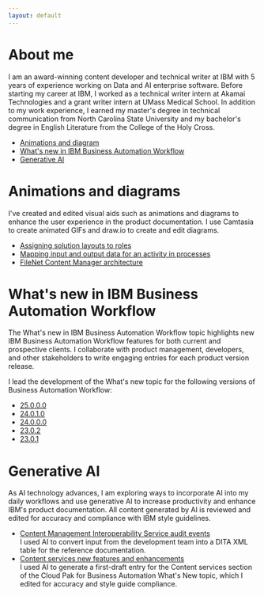 ```yaml
---
layout: default
---
```


# About me
I am an award-winning content developer and technical writer at IBM with 5 years of experience working on Data and AI enterprise software. Before starting my career at IBM, I worked as a technical writer intern at Akamai Technologies and a grant writer intern at UMass Medical School. In addition to my work experience, I earned my master's degree in technical communication from North Carolina State University and my bachelor's degree in English Literature from the College of the Holy Cross.

- [Animations and diagram](#animations-and-diagrams)
- [What's new in IBM Business Automation Workflow](#whats-new-in-ibm-business-automation-workflow)
- [Generative AI](#generative-ai)

# Animations and diagrams
I've created and edited visual aids such as animations and diagrams to enhance the user experience in the product documentation. I use Camtasia to create animated GIFs and draw.io to create and edit diagrams.

- [Assigning solution layouts to roles](https://www.ibm.com/docs/en/baw/25.0.0?topic=layouts-creating-custom-solution#roles__title__1)
- [Mapping input and output data for an activity in processes](https://www.ibm.com/docs/en/baw/25.0.0?topic=variables-mapping-input-output-data-activity-in-processes#taskgraphical_data_mapping__graphical_mapping_ex)
- [FileNet Content Manager architecture](https://www.ibm.com/docs/en/cloud-paks/cp-biz-automation/25.0.0?topic=reference-cloud-pak-business-automation-architecture#concept_gjn_4kf_zcc__fncm)

# What's new in IBM Business Automation Workflow
The What's new in IBM Business Automation Workflow topic highlights new IBM Business Automation Workflow features for both current and prospective clients. I collaborate with product management, developers, and other stakeholders to write engaging entries for each product version release.

I lead the development of the What's new topic for the following versions of Business Automation Workflow:

- [25.0.0.0](https://www.ibm.com/docs/en/baw/25.0.0?topic=information-whats-new-in-25000)
- [24.0.1.0](https://www.ibm.com/docs/en/baw/24.0.x?topic=new-in-24010)
- [24.0.0.0](https://www.ibm.com/docs/en/baw/24.0.x?topic=new-in-24000)
- [23.0.2](https://www.ibm.com/docs/en/baw/23.0.x?topic=new-in-2302)
- [23.0.1](https://www.ibm.com/docs/en/baw/23.0.x?topic=new-in-2301)

# Generative AI
As AI technology advances, I am exploring ways to incorporate AI into my daily workflows and use generative AI to increase productivity and enhance IBM's product documentation. All content generated by AI is reviewed and edited for accuracy and compliance with IBM style guidelines.

- [Content Management Interoperability Service audit events](https://www.ibm.com/docs/en/cloud-paks/cp-biz-automation/25.0.0?topic=records-filenet-content-manager-audit-log#reference_ic5_hjh_gfc__cmis_audit_events__title__1)<br>
I used AI to convert input from the development team into a DITA XML table for the reference documentation.
- [Content services new features and enhancements](https://www.ibm.com/docs/en/cloud-paks/cp-biz-automation/25.0.0?topic=notes-whats-new-in-2500#whatsnew__content)<br>
I used AI to generate a first-draft entry for the Content services section of the Cloud Pak for Business Automation What's New topic, which I edited for accuracy and style guide compliance.

